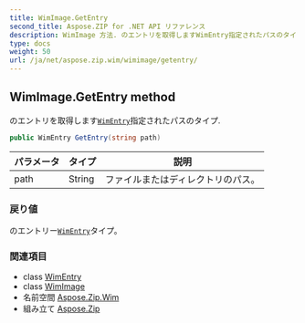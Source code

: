```yaml
---
title: WimImage.GetEntry
second_title: Aspose.ZIP for .NET API リファレンス
description: WimImage 方法. のエントリを取得しますWimEntry指定されたパスのタイプ.
type: docs
weight: 50
url: /ja/net/aspose.zip.wim/wimimage/getentry/
---
```

## WimImage.GetEntry method

のエントリを取得します[`WimEntry`](../../wimentry/)指定されたパスのタイプ.

```csharp
public WimEntry GetEntry(string path)
```

| パラメータ | タイプ | 説明 |
| --- | --- | --- |
| path | String | ファイルまたはディレクトリのパス。 |

### 戻り値

のエントリー[`WimEntry`](../../wimentry/)タイプ。

### 関連項目

* class [WimEntry](../../wimentry/)
* class [WimImage](../)
* 名前空間 [Aspose.Zip.Wim](../../wimimage/)
* 組み立て [Aspose.Zip](../../../)


